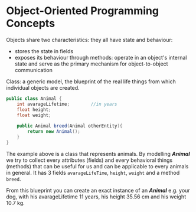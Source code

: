 # Object-Oriented Programming Concepts


Objects share two characteristics: they all have state and behaviour:
+ stores the state in fields
+ exposes its behaviour through methods: operate in an object's internal state and serve as the primary mechanism for object-to-object communication

Class: a generic model, the blueprint of the real life things from which individual objects are created.

``` java
public class Animal {
    int avarageLifetime;        //in years
    float height;
    float weight;
    
    public Animal breed(Animal otherEntity){
        return new Animal();
    }
}
```

The example above is a class that represents animals.
By modelling ***Animal*** we try to collect every attributes (fields) and every behavioral things (methods) that can be useful for us and can be applicable to every animals in general.
It has 3 fields `avarageLifeTime`, `height`, `weight` and a method `breed`.

From this blueprint you can create an exact instance of an ***Animal*** e.g. your dog, with his avarageLifetime 11 years, his height 35.56 cm and his weight 10.7 kg.
